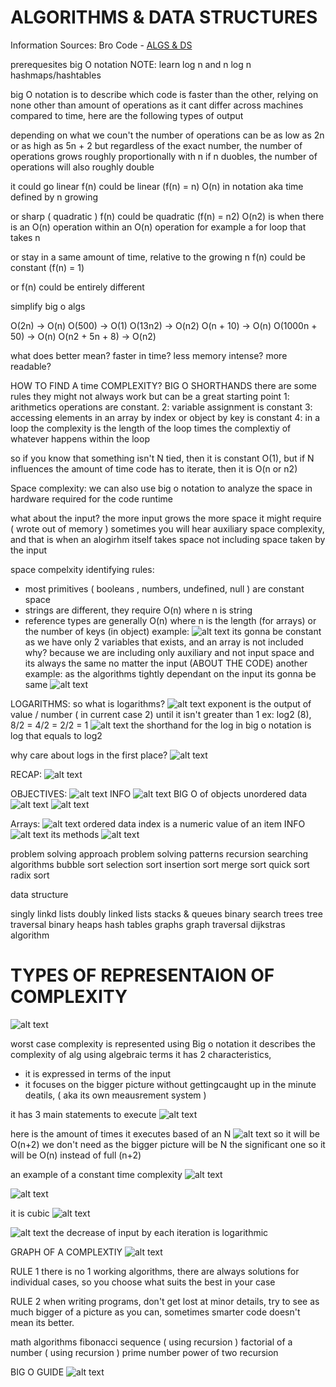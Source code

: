 # ALGORITHMS & DATA STRUCTURES

Information Sources:
Bro Code - [ALGS & DS](https://youtu.be/CBYHwZcbD-s)

prerequesites
big O notation
NOTE:
learn log n and n log n
hashmaps/hashtables

big O notation is to describe which code is faster than the other, relying on none other than amount of operations
as it cant differ across machines compared to time, here are the following types of output

depending on what we coun't the number of operations can be as low as 2n or as high as 5n + 2
but regardless of the exact number, the number of operations grows roughly proportionally with n
if n duobles, the number of operations will also roughly double

it could go linear
f(n) could be linear (f(n) = n)
O(n) in notation aka time defined by n growing

or sharp ( quadratic )
f(n) could be quadratic (f(n) = n2)
O(n2) is when there is an O(n) operation within an O(n) operation for example a for loop that takes n

or stay in a same amount of time, relative to the growing n
f(n) could be constant (f(n) = 1)

or f(n) could be entirely different

simplify big o algs

O(2n) -> O(n)
O(500) -> O(1)
O(13n2) -> O(n2)
O(n + 10) -> O(n)
O(1000n + 50) -> O(n)
O(n2 + 5n + 8) -> O(n2)

what does better mean?
faster in time?
less memory intense?
more readable?

HOW TO FIND A time COMPLEXITY? BIG O SHORTHANDS
there are some rules they might not always work but can be a great starting point
1: arithmetics operations are constant.
2: variable assignment is constant
3: accessing elements in an array by index or object by key is constant
4: in a loop the complexity is the length of the loop times the complextiy of whatever happens within the loop

so if you know that something isn't N tied, then it is constant O(1), but if N influences the amount of time code has to iterate,
then it is O(n or n2)

Space complexity:
we can also use big o notation to analyze the space in hardware required for the code runtime

what about the input?
the more input grows the more space it might require ( wrote out of memory )
sometimes you will hear auxiliary space complexity, and that is when an alogirhm itself takes space
not including space taken by the input

space compelxity identifying rules:

- most primitives ( booleans , numbers, undefined, null ) are constant space
- strings are different, they require O(n) where n is string
- reference types are generally O(n) where n is the length (for arrays) or the number of keys (in object)
  example:
  ![alt text](IMAGES/image.png)
  its gonna be constant as we have only 2 variables that exists, and an array is not included why? because we are including only auxiliary and not input space
  and its always the same no matter the input (ABOUT THE CODE)
  another example:
  as the algorithms tightly dependant on the input its gonna be same
  ![alt text](IMAGES/image-1.png)

LOGARITHMS:
so what is logarithms?
![alt text](IMAGES/image-2.png)
exponent is the output of value / number ( in current case 2) until it isn't greater than 1
ex: log2 (8), 8/2 = 4/2 = 2/2 = 1
![alt text](IMAGES/image-3.png)
the shorthand for the log in big o notation is log that equals to log2

why care about logs in the first place?
![alt text](IMAGES/image-4.png)

RECAP:
![alt text](IMAGES/image-5.png)

OBJECTIVES:
![alt text](IMAGES/image-6.png)
INFO
![alt text](IMAGES/image-7.png)
BIG O of objects
unordered data
![alt text](IMAGES/image-8.png)
![alt text](IMAGES/image-9.png)

Arrays:
![alt text](IMAGES/image-10.png)
ordered data
index is a numeric value of an item
INFO
![alt text](IMAGES/image-11.png)
its methods
![alt text](IMAGES/image-12.png)

problem solving approach
problem solving patterns
recursion
searching algorithms
bubble sort
selection sort
insertion sort
merge sort
quick sort
radix sort

data structure

singly linkd lists
doubly linked lists
stacks & queues
binary search trees
tree traversal
binary heaps
hash tables
graphs
graph traversal
dijkstras algorithm

# TYPES OF REPRESENTAION OF COMPLEXITY

![alt text](./IMAGES/image-13.png)

worst case complexity is represented using Big o notation
it describes the complexity of alg using algebraic terms
it has 2 characteristics,

- it is expressed in terms of the input
- it focuses on the bigger picture without gettingcaught up in the minute deatils, ( aka its own meausrement system )

it has 3 main statements to execute
![alt text](image.png)

here is the amount of times it executes based of an N
![alt text](image-1.png)
so it will be O(n+2)
we don't need as the bigger picture will be N the significant one
so it will be O(n) instead of full (n+2)

an example of a constant time complexity
![alt text](image-2.png)

![alt text](image-3.png)

it is cubic
![alt text](image-4.png)

![alt text](image-5.png)
the decrease of input by each iteration is logarithmic

GRAPH OF A COMPLEXTIY
![alt text](image-6.png)

RULE 1
there is no 1 working algorithms, there are always solutions for individual cases, so you choose what suits the best in your case

RULE 2
when writing programs, don't get lost at minor details, try to see as much bigger of a picture as you can, sometimes smarter code doesn't mean its better.

math algorithms
fibonacci sequence ( using recursion )
factorial of a number ( using recursion )
prime number
power of two
recursion

BIG O GUIDE
![alt text](image-7.png)
